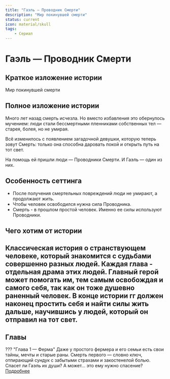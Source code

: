 ```yaml
---
title: "Гаэль — Проводник Смерти"
description: "Мир покинувшей смерти"
status: current
icon: material/skull
tags: 
    - Сериал
---
```


# Гаэль — Проводник Смерти

## Краткое изложение истории
Мир покинувшей смерти

## Полное изложение истории
Много лет назад смерть исчезла. Но вместо избавления это обернулось мучением:  люди стали бессмертными пленниками собственных тел — старея, болея, но не умирая. 

Всё изменилось с появлением загадочной девушки, которую теперь зовут Смерть: только она способна даровать покой и открыть путь на тот свет. 

На помощь ей пришли люди — Проводники Смерти. И Гаэль — один из них.

## Особенность сеттинга
- После получения смертельных повреждений люди не умирают, а продолжают жить.
- Чтобы человек освободился нужна сила Проводника.
- Смерть - в прошлом простой человек. Именно ее силы используют Проводники. 

## Чего хотим от истории
Классическая история о странствующем человеке, который знакомится с судьбами совершенно разных людей. Каждая глава - отдельная драма этих людей. Главный герой может помогать им, тем самым освобождая и самого себя, так как он тоже душевно раненный человек. 
В конце истории гг должен наконец простить себя и найти силы жить дальше, научившись у людей, который он отправил на тот свет.
---

## Главы

??? "Глава 1 — Ферма"
    Даже у простого фермера и его семьи есть свои тайны, мечты и старые раны. Смерть первого — словно ключ, отпирающий сундук с забытыми страхами и закостенелой болью.
    Спасет ли Гаэль их души? А может... это ему нужно спасение?
    [Подробнее](./chapters/01.md)
